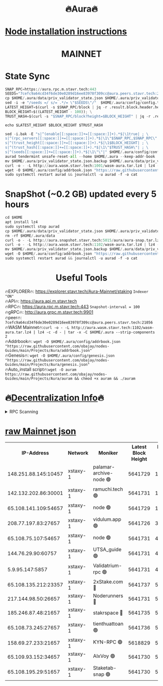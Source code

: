 <h1 align="center"> 🔥Aura🔥</h1>

[Node installation instructions](https://github.com/obajay/nodes-Guides/tree/main/Projects/Aura)
=
<h1 align="center"> MAINNET</h1>


# State Sync
```python
SNAP_RPC=https://aura.rpc.m.stavr.tech:443
SEEDS="7cefc9a64cd34f6de30e0289d16ee83978f309cc@aura.peers.stavr.tech:21056"
cp $HOME/.aura/data/priv_validator_state.json $HOME/.aura/priv_validator_state.json.backup
sed -i -e "/seeds =/ s/= .*/= \"$SEEDS\"/"  $HOME/.aura/config/config.toml
LATEST_HEIGHT=$(curl -s $SNAP_RPC/block | jq -r .result.block.header.height); \
BLOCK_HEIGHT=$((LATEST_HEIGHT - 100)); \
TRUST_HASH=$(curl -s "$SNAP_RPC/block?height=$BLOCK_HEIGHT" | jq -r .result.block_id.hash)

echo $LATEST_HEIGHT $BLOCK_HEIGHT $TRUST_HASH

sed -i.bak -E "s|^(enable[[:space:]]+=[[:space:]]+).*$|\1true| ; \
s|^(rpc_servers[[:space:]]+=[[:space:]]+).*$|\1\"$SNAP_RPC,$SNAP_RPC\"| ; \
s|^(trust_height[[:space:]]+=[[:space:]]+).*$|\1$BLOCK_HEIGHT| ; \
s|^(trust_hash[[:space:]]+=[[:space:]]+).*$|\1\"$TRUST_HASH\"| ; \
s|^(seeds[[:space:]]+=[[:space:]]+).*$|\1\"\"|" $HOME/.aura/config/config.toml
aurad tendermint unsafe-reset-all --home $HOME/.aura --keep-addr-book
mv $HOME/.aura/priv_validator_state.json.backup $HOME/.aura/data/priv_validator_state.json
curl -o - -L http://aura.wasm.stavr.tech:1001/wasm-aura.tar.lz4 | lz4 -c -d - | tar -x -C $HOME/.aura --strip-components 2
wget -O $HOME/.aura/config/addrbook.json "https://raw.githubusercontent.com/obajay/nodes-Guides/main/Projects/Aura/addrbook.json"
sudo systemctl restart aurad && journalctl -u aurad -f -o cat
```
# SnapShot (~0.2 GB) updated every 5 hours
```python
cd $HOME
apt install lz4
sudo systemctl stop aurad
cp $HOME/.aura/data/priv_validator_state.json $HOME/.aura/priv_validator_state.json.backup
rm -rf $HOME/.aura/data
curl -o - -L http://aura.snapshot.stavr.tech:5015/aura/aura-snap.tar.lz4 | lz4 -c -d - | tar -x -C $HOME/.aura --strip-components 2
curl -o - -L http://aura.wasm.stavr.tech:1102/wasm-aura.tar.lz4 | lz4 -c -d - | tar -x -C $HOME/.aura --strip-components 2
mv $HOME/.aura/priv_validator_state.json.backup $HOME/.aura/data/priv_validator_state.json
wget -O $HOME/.aura/config/addrbook.json "https://raw.githubusercontent.com/obajay/nodes-Guides/main/Projects/Aura/addrbook.json"
sudo systemctl restart aurad && journalctl -u aurad -f -o cat
```

 <h1 align="center"> Useful Tools</h1>

🔥EXPLORER🔥:     https://explorer.stavr.tech/Aura-Mainnet/staking        `Indexer "ON"` \
🔥API🔥:          https://aura.api.m.stavr.tech \
🔥RPC🔥:          https://aura.rpc.m.stavr.tech:443              `Snapshot-interval = 100` \
🔥gRPC🔥:         http://aura.grpc.m.stavr.tech:9901 \
🔥peer🔥:         `7cefc9a64cd34f6de30e0289d16ee83978f309cc@aura.peers.stavr.tech:21056` \
🔥WASM Mainnet🔥:`curl -o - -L http://aura.wasm.stavr.tech:1102/wasm-aura.tar.lz4 | lz4 -c -d - | tar -x -C $HOME/.aura --strip-components 2` \
🔥Addrbook🔥:  `wget -O $HOME/.aura/config/addrbook.json "https://raw.githubusercontent.com/obajay/nodes-Guides/main/Projects/Aura/addrbook.json"` \
🔥Genesis🔥:  `wget -O $HOME/.aura/config/genesis.json "https://raw.githubusercontent.com/obajay/nodes-Guides/main/Projects/Aura/genesis.json"` \
🔥Auto_install script🔥:`wget -O auram https://raw.githubusercontent.com/obajay/nodes-Guides/main/Projects/Aura/auram && chmod +x auram && ./auram`

🔥[Decentralization Info](https://github.com/obajay/StateSync-snapshots/tree/main/Projects/Aura/Decentralization)🔥
=

<details>
<summary>RPC Scanning</summary>

<h2 align="center"> We scan nodes in real time every 4 hours. And we provide the final result of RPC endpoints.
We cannot influence the operation of these nodes in any way. </h2>


```python
If Voting Power is higher than 0 --> then the Node is a validator of the network and may be subject to attack and be a potential threat to the chain.
```
```python
We marked such validators with a red symbol
```

</details>

[raw Mainnet json](https://rpc-check.auram.stavr.tech/auram/rpcauram_result.json)
=



<table><tr><th>IP-Address</th><th>Network</th><th>Moniker</th><th>Latest Block Height</th><th>Earliest Block Height</th><th>Catching Up</th><th>Tx Index</th><th>Voting Power</th><th>Scan Time</th></tr><tr><td>148.251.88.145:10457</td><td>xstaxy-1</td><td>palamar-archive-node 🟢</td><td>5641729</td><td>1</td><td>False</td><td>on</td><td>0</td><td>2024-03-28T12:45:33.684201452UTC</td></tr><tr><td>142.132.202.86:30001</td><td>xstaxy-1</td><td>ramuchi.tech 🟢</td><td>5641731</td><td>1</td><td>False</td><td>on</td><td>0</td><td>2024-03-28T12:45:41.664250597UTC</td></tr><tr><td>65.108.141.109:54657</td><td>xstaxy-1</td><td>node 🟢</td><td>5641729</td><td>151001</td><td>False</td><td>on</td><td>0</td><td>2024-03-28T12:45:33.970848083UTC</td></tr><tr><td>208.77.197.83:27657</td><td>xstaxy-1</td><td>vidulum.app 🟢</td><td>5641726</td><td>3205801</td><td>False</td><td>on</td><td>0</td><td>2024-03-28T12:45:14.602299002UTC</td></tr><tr><td>65.108.75.107:54657</td><td>xstaxy-1</td><td>node 🟢</td><td>5641731</td><td>4717763</td><td>False</td><td>on</td><td>0</td><td>2024-03-28T12:45:46.042518976UTC</td></tr><tr><td>144.76.29.90:60757</td><td>xstaxy-1</td><td>UTSA_guide 🟢</td><td>5641731</td><td>4778001</td><td>False</td><td>on</td><td>0</td><td>2024-03-28T12:45:41.274272969UTC</td></tr><tr><td>5.9.95.147:5857</td><td>xstaxy-1</td><td>Validatrium-rpc 🟢</td><td>5641731</td><td>4967682</td><td>False</td><td>on</td><td>0</td><td>2024-03-28T12:45:41.470627679UTC</td></tr><tr><td>65.108.135.212:23357</td><td>xstaxy-1</td><td>2xStake.com 🔴</td><td>5641737</td><td>5055501</td><td>False</td><td>off</td><td>530059</td><td>2024-03-28T12:46:17.784060640UTC</td></tr><tr><td>217.144.98.50:26657</td><td>xstaxy-1</td><td>Noderunners 🔴</td><td>5641731</td><td>5068001</td><td>False</td><td>off</td><td>2027391</td><td>2024-03-28T12:45:41.062558822UTC</td></tr><tr><td>185.246.87.48:21657</td><td>xstaxy-1</td><td>stakrspace 🔴</td><td>5641735</td><td>5122001</td><td>False</td><td>on</td><td>2000310</td><td>2024-03-28T12:46:07.001940596UTC</td></tr><tr><td>65.108.73.245:27657</td><td>xstaxy-1</td><td>tienthuattoan 🟢</td><td>5641736</td><td>5205795</td><td>False</td><td>on</td><td>0</td><td>2024-03-28T12:46:11.355314908UTC</td></tr><tr><td>158.69.27.233:21657</td><td>xstaxy-1</td><td>KYN-RPC 🟢</td><td>5618829</td><td>5209519</td><td>False</td><td>on</td><td>0</td><td>2024-03-28T12:45:33.480679107UTC</td></tr><tr><td>65.109.93.152:34657</td><td>xstaxy-1</td><td>AlxVoy 🟢</td><td>5641730</td><td>5235523</td><td>False</td><td>on</td><td>0</td><td>2024-03-28T12:45:40.681535383UTC</td></tr><tr><td>65.108.195.29:51657</td><td>xstaxy-1</td><td>Staketab-snap 🟢</td><td>5641730</td><td>5329201</td><td>False</td><td>off</td><td>0</td><td>2024-03-28T12:45:40.355912894UTC</td></tr></table>
